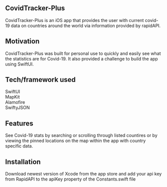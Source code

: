 ## CovidTracker-Plus
CovidTracker-Plus is an iOS app that provides the user with current covid-19 data on countries around the world via information provided by rapidAPI.

## Motivation
CovidTracker-Plus was built for personal use to quickly and easily see what the statistics are for Covid-19. It also provided a challenge to build the app using SwiftUI.

## Tech/framework used
SwiftUI <br />
MapKit <br />
Alamofire <br />
SwiftyJSON

## Features
See Covid-19 stats by searching or scrolling through listed countires or by viewing the pinned locations on the map within the app with country specific data.

## Installation
Download newest version of Xcode from the app store and add your api key from RapidAPI to the apiKey property of the Constants.swift file
